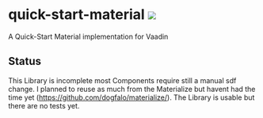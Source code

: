 # quick-start-material [![](https://jitpack.io/v/appreciated/quick-start-material.svg)](https://jitpack.io/#appreciated/quick-start-material)
A Quick-Start Material implementation for Vaadin

## Status
This Library is incomplete most Components require still a manual sdf change. I planned to reuse as much from the Materialize but havent had the time yet (https://github.com/dogfalo/materialize/). The Library is usable but there are no tests yet. 
